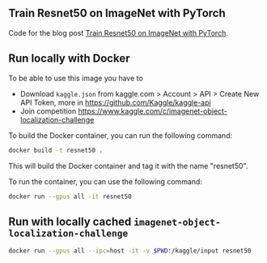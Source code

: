 ## Train Resnet50 on ImageNet with PyTorch

Code for the blog post [Train Resnet50 on ImageNet with PyTorch](https://moiseevigor.github.io/software/2022/12/18/one-pager-training-resnet-on-imagenet/).

## Run locally with Docker 

To be able to use this image you have to 
- Download `kaggle.json` from kaggle.com > Account > API > Create New API Token, more in https://github.com/Kaggle/kaggle-api
- Join competition https://www.kaggle.com/c/imagenet-object-localization-challenge

To build the Docker container, you can run the following command:

```bash
docker build -t resnet50 .
```

This will build the Docker container and tag it with the name "resnet50".

To run the container, you can use the following command:

```bash
docker run --gpus all -it resnet50
```

## Run with locally cached `imagenet-object-localization-challenge`

```bash
docker run --gpus all --ipc=host -it -v $PWD:/kaggle/input resnet50
```
